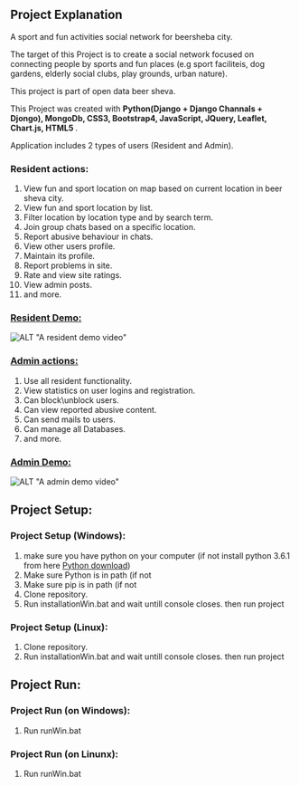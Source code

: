 ## Project Explanation
A sport and fun activities social network for beersheba city.

The target of this Project is to create a social network focused on connecting people by sports and fun places 
(e.g sport faciliteis, dog gardens, elderly social clubs, play grounds, urban nature).

This project is part of open data beer sheva.

This Project was created with <b> Python(Django + Django Channals + Djongo), MongoDb, CSS3, Bootstrap4, JavaScript,
JQuery, Leaflet, Chart.js, HTML5 </b>. 

Application includes 2 types of users (Resident and Admin).

### Resident actions:

1.  View fun and sport location on map based on current location in beer sheva city.
2.  View fun and sport location by list.
3.  Filter location by location type and by search term.
4.  Join group chats based on a specific location.
5.  Report abusive behaviour in chats.
6.  View other users profile.
7.  Maintain its profile.
8.  Report problems in site.
9.  Rate and view site ratings.
10. View admin posts.
11. and more.
### <u> Resident Demo:</u>
![ALT "A resident demo video"]('url')

### <u> Admin actions:</u>

1.  Use all resident functionality.
2.  View statistics on user logins and registration.
3.  Can block\unblock users.
4.  Can view reported abusive content.
5.  Can send mails to users.
6.  Can manage all Databases.
7.  and more. 

### <u> Admin Demo: </u>
![ALT "A admin demo video"]('url')

## Project Setup:

### Project Setup (Windows):
1. make sure you have python on your computer (if not install python 3.6.1 from here [Python download](https://www.python.org/downloads/windows/))
2. Make sure Python is in path (if not 
3. Make sure pip is in path (if not 
1. Clone repository.
2. Run installationWin.bat and wait untill console closes. then run project  

### Project Setup (Linux):

1. Clone repository.
2. Run installationWin.bat and wait untill console closes. then run project 

## Project Run:

### Project Run (on Windows):

1. Run runWin.bat

### Project Run (on Linunx):

1. Run runWin.bat 


